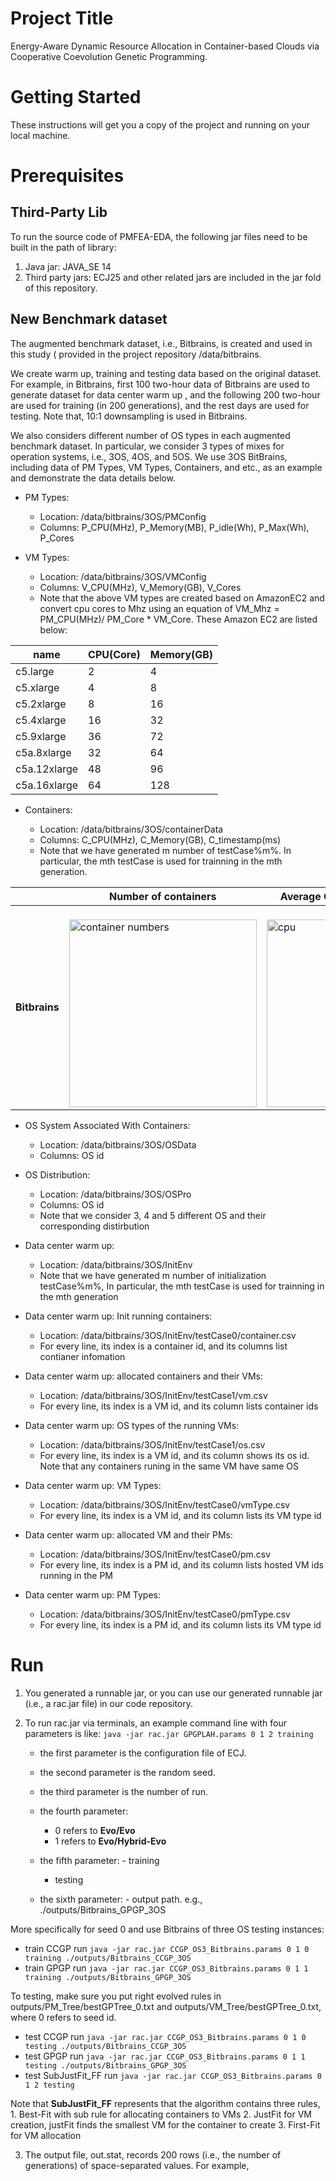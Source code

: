 # Project Title
Energy-Aware Dynamic Resource Allocation in Container-based Clouds via Cooperative Coevolution Genetic Programming.

# Getting Started
These instructions will get you a copy of the project and running on your local machine.

# Prerequisites
## Third-Party Lib

To run the source code of PMFEA-EDA, the following jar files need to be built in the path of library:

1. Java jar: JAVA_SE 14
2. Third party jars: ECJ25 and other related jars are included in the jar fold of this repository.

## New Benchmark dataset

The augmented benchmark dataset, i.e.,  Bitbrains, is created and used in this study ( provided in the project repository /data/bitbrains. 

We create warm up, training and testing data based on the original dataset. For example, in Bitbrains, first 100 two-hour data of Bitbrains are used to generate dataset for data center warm up , and the following 200 two-hour are used for training (in 200 generations), and the rest days are used for testing. Note that, 10:1 downsampling is used in Bitbrains.


We also considers  different  number of OS  types in each augmented  benchmark dataset. In particular, we consider 3 types of mixes for operation systems,  i.e., 3OS, 4OS, and 5OS. We use 3OS BitBrains, including data of PM Types, VM Types, Containers, and etc., as an example and demonstrate the data details below.

<ul>
 <li>PM Types: </li>
 <ul>
      <li>Location: /data/bitbrains/3OS/PMConfig</li>
      <li>Columns:  P_CPU(MHz), P_Memory(MB), P_idle(Wh), P_Max(Wh), P_Cores</li>
</ul>
</ul>

<ul>
 <li>VM Types: </li>
 <ul>
      <li>Location: /data/bitbrains/3OS/VMConfig</li>
      <li>Columns:  V_CPU(MHz), V_Memory(GB), V_Cores</li>
      <li>Note that the above VM types are created based on AmazonEC2 and convert cpu cores  to Mhz using an equation of VM_Mhz = PM_CPU(MHz)/ PM_Core * VM_Core. These Amazon EC2 are listed below:
</li>
</ul>
</ul>


| name            | CPU(Core)    | Memory(GB)
| --- | --- | --- |
| c5.large	    | 2	          | 4| 
| c5.xlarge	    | 4	          | 8| 
| c5.2xlarge	    | 8	          | 16| 
| c5.4xlarge	    | 16	          | 32| 
| c5.9xlarge	    | 36	          | 72| 
| c5a.8xlarge	| 32	          | 64| 
| c5a.12xlarge  | 48	          | 96| 
| c5a.16xlarge	| 64	          | 128| 

<ul>
 <li>Containers: </li>
 <ul>
      <li>Location: /data/bitbrains/3OS/containerData</li>
      <li>Columns:  C_CPU(MHz), C_Memory(GB), C_timestamp(ms)</li>
      <li>Note that we have generated m number of testCase%m%. In particular, the mth testCase is used for trainning in the mth generation.</li>
</ul>
</ul>



|          | Number of containers | Average CPU resources required | 
|----------|-------------|-------------|
| **Bitbrains** | <br /><img src="jupyter/figures/container_num_bitbrians.png" alt="container numbers" width="300"/> | <br /><img src="jupyter/figures/container_avg_mhz_bitbrains.png" alt="cpu" width="300"/> |



<ul>
 <li>OS System Associated With Containers: </li>
 <ul>
      <li>Location: /data/bitbrains/3OS/OSData</li>
      <li>Columns:  OS id</li>
</ul>
</ul>


<ul>
 <li>OS Distribution: </li>
 <ul>
      <li>Location: /data/bitbrains/3OS/OSPro</li>
      <li>Columns:  OS id</li>
      <li>Note that we consider 3, 4 and 5 different OS and their corresponding distirbution</li>

</ul>
</ul>

<ul>
 <li>Data center warm up:</li>
 <ul>
	  <li>Location: /data/bitbrains/3OS/InitEnv</li>
      <li>Note that we have generated m number of initialization testCase%m%, In particular, the mth testCase is used for trainning in the mth generation</li>

</ul>
</ul>


<ul>
 <li>Data center warm up: Init running containers: </li>
 <ul>
       <li>Location: /data/bitbrains/3OS/InitEnv/testCase0/container.csv</li>
       <li>For every line, its index is a container id, and its columns list contianer infomation</li>

</ul>
</ul>


<ul>
 <li>Data center warm up: allocated containers and their VMs:</li>
 <ul>
                  <li>Location: /data/bitbrains/3OS/InitEnv/testCase1/vm.csv</li>
                  <li>For every line, its index is a VM id, and its column lists container ids</li>

</ul>
</ul>


<ul>
 <li>Data center warm up: OS types of the running VMs:</li>
 <ul>
                  <li>Location: /data/bitbrains/3OS/InitEnv/testCase1/os.csv</li>
                  <li>For every line, its index is a VM id, and its column shows its os id. Note that any containers runing in the same VM have same OS</li>

</ul>
</ul>


<ul>
 <li>Data center warm up: VM Types:</li>
 <ul>
                  <li>Location: /data/bitbrains/3OS/InitEnv/testCase0/vmType.csv</li>
                  <li>For every line, its index is a VM id, and its column lists its VM type id</li> 

</ul>
</ul>




<ul>
 <li>Data center warm up: allocated VM and their PMs:</li>
 <ul>
                  <li>Location: /data/bitbrains/3OS/InitEnv/testCase0/pm.csv</li>
                  <li>For every line, its index is a PM id, and its column lists hosted VM ids running in the PM</li> 
</ul>
</ul>




<ul>
 <li>Data center warm up: PM Types:</li>
 <ul>
                  <li>Location: /data/bitbrains/3OS/InitEnv/testCase0/pmType.csv</li>
                  <li>For every line, its index is a PM id, and its column lists its VM type id</li> 

</ul>
</ul>




# Run


1. You generated a runnable jar, or you can use our generated runnable jar (i.e., a rac.jar file) in our code repository.

2. To run rac.jar via terminals, an example command line with four parameters is like: `java -jar rac.jar GPGPLAH.params 0 1 2 training`

   	- the first parameter is the configuration file of ECJ.
   	
   	- the second parameter is the random seed.
   	
   	- the third parameter is the number of run.
   	
   	- the fourth parameter: 
      - 0 refers to **Evo/Evo** 
      - 1 refers to **Evo/Hybrid-Evo** 
    - the fifth parameter:
    	  - training
      - testing
    - the sixth parameter:
    	  - output path. e.g., ./outputs/Bitbrains_GPGP_3OS

More specifically for seed 0 and use Bitbrains of three OS testing instances:

- train CCGP run `java -jar rac.jar CCGP_OS3_Bitbrains.params 0 1 0 training ./outputs/Bitbrains_CCGP_3OS`
- train GPGP run `java -jar rac.jar CCGP_OS3_Bitbrains.params 0 1 1 training ./outputs/Bitbrains_GPGP_3OS`

To testing, make sure you put right evolved rules in outputs/PM_Tree/bestGPTree_0.txt and outputs/VM_Tree/bestGPTree_0.txt, where 0 refers to seed id.

- test CCGP run `java -jar rac.jar CCGP_OS3_Bitbrains.params 0 1 0 testing ./outputs/Bitbrains_CCGP_3OS`
- test GPGP run `java -jar rac.jar CCGP_OS3_Bitbrains.params 0 1 1 testing ./outputs/Bitbrains_GPGP_3OS`
- test SubJustFit_FF run `java -jar rac.jar CCGP_OS3_Bitbrains.params 0 1 2 testing`

Note that **SubJustFit_FF** represents that the algorithm contains three rules, 1. Best-Fit with sub rule for allocating containers to VMs 2. JustFit for VM creation, justFit finds the smallest VM for the container to create 3. First-Fit for VM allocation

3. The output file, out.stat, records 200 rows (i.e., the number of generations) of space-separated values. For example,
